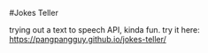 #Jokes Teller

trying out a text to speech API, kinda fun. try it here: https://pangpangguy.github.io/jokes-teller/